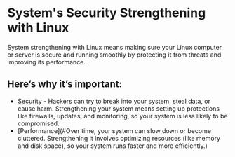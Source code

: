 # System's Security Strengthening with Linux

System strengthening with Linux means making sure your Linux computer or server is secure and running smoothly by protecting it from threats and improving its performance.

## Here’s why it’s important:

- [Security](#Security) - Hackers can try to break into your system, steal data, or cause harm. Strengthening your system means setting up protections like firewalls, updates, and monitoring, so your system is less likely to be compromised.
- [Performance](#Over time, your system can slow down or become cluttered. Strengthening it involves optimizing resources (like memory and disk space), so your system runs faster and more efficiently.)
